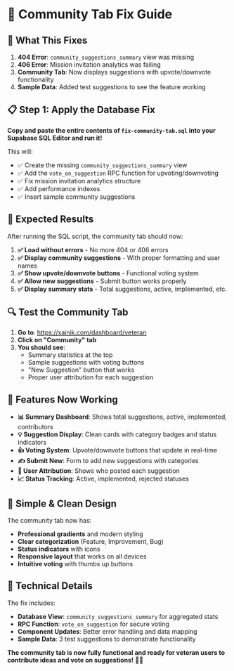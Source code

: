 # 🔧 Community Tab Fix Guide

## 🎯 **What This Fixes**

1. **404 Error**: `community_suggestions_summary` view was missing
2. **406 Error**: Mission invitation analytics was failing
3. **Community Tab**: Now displays suggestions with upvote/downvote functionality
4. **Sample Data**: Added test suggestions to see the feature working

## 📋 **Step 1: Apply the Database Fix**

**Copy and paste the entire contents of `fix-community-tab.sql` into your Supabase SQL Editor and run it!**

This will:
- ✅ Create the missing `community_suggestions_summary` view
- ✅ Add the `vote_on_suggestion` RPC function for upvoting/downvoting
- ✅ Fix mission invitation analytics structure
- ✅ Add performance indexes
- ✅ Insert sample community suggestions

## 🎉 **Expected Results**

After running the SQL script, the community tab should now:

1. **✅ Load without errors** - No more 404 or 406 errors
2. **✅ Display community suggestions** - With proper formatting and user names
3. **✅ Show upvote/downvote buttons** - Functional voting system
4. **✅ Allow new suggestions** - Submit button works properly
5. **✅ Display summary stats** - Total suggestions, active, implemented, etc.

## 🔍 **Test the Community Tab**

1. **Go to**: https://xainik.com/dashboard/veteran
2. **Click on "Community" tab**
3. **You should see**:
   - Summary statistics at the top
   - Sample suggestions with voting buttons
   - "New Suggestion" button that works
   - Proper user attribution for each suggestion

## 🚀 **Features Now Working**

- **📊 Summary Dashboard**: Shows total suggestions, active, implemented, contributors
- **💡 Suggestion Display**: Clean cards with category badges and status indicators
- **👍 Voting System**: Upvote/downvote buttons that update in real-time
- **✍️ Submit New**: Form to add new suggestions with categories
- **👤 User Attribution**: Shows who posted each suggestion
- **📈 Status Tracking**: Active, implemented, rejected statuses

## 🎨 **Simple & Clean Design**

The community tab now has:
- **Professional gradients** and modern styling
- **Clear categorization** (Feature, Improvement, Bug)
- **Status indicators** with icons
- **Responsive layout** that works on all devices
- **Intuitive voting** with thumbs up buttons

## 🔧 **Technical Details**

The fix includes:
- **Database View**: `community_suggestions_summary` for aggregated stats
- **RPC Function**: `vote_on_suggestion` for secure voting
- **Component Updates**: Better error handling and data mapping
- **Sample Data**: 3 test suggestions to demonstrate functionality

**The community tab is now fully functional and ready for veteran users to contribute ideas and vote on suggestions!** 🦅✨
